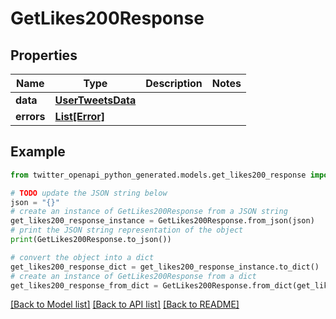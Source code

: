 # GetLikes200Response


## Properties

Name | Type | Description | Notes
------------ | ------------- | ------------- | -------------
**data** | [**UserTweetsData**](UserTweetsData.md) |  | 
**errors** | [**List[Error]**](Error.md) |  | 

## Example

```python
from twitter_openapi_python_generated.models.get_likes200_response import GetLikes200Response

# TODO update the JSON string below
json = "{}"
# create an instance of GetLikes200Response from a JSON string
get_likes200_response_instance = GetLikes200Response.from_json(json)
# print the JSON string representation of the object
print(GetLikes200Response.to_json())

# convert the object into a dict
get_likes200_response_dict = get_likes200_response_instance.to_dict()
# create an instance of GetLikes200Response from a dict
get_likes200_response_from_dict = GetLikes200Response.from_dict(get_likes200_response_dict)
```
[[Back to Model list]](../README.md#documentation-for-models) [[Back to API list]](../README.md#documentation-for-api-endpoints) [[Back to README]](../README.md)


